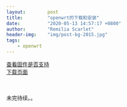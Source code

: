 ```yaml
---
layout:        post
title:         "openwrt的下载和安装"
date:          "2020-05-13 14:57:17 +0800"
author:        "Remilia Scarlet"
header-img:    "img/post-bg-2015.jpg"
tags:
    - openwrt
---
```


[查看固件是否支持](https://openwrt.org/zh/toh/views/toh_fwdownload)<br>
[下载页面](https://downloads.openwrt.org/releases/)

<br><br>
未完待续。。